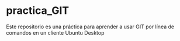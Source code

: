 # practica_GIT
Este repositorio es una práctica para aprender a usar GIT por línea de comandos
en un cliente Ubuntu Desktop
